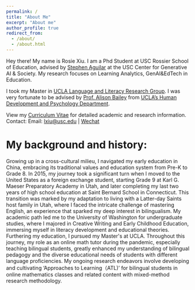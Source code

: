 ```yaml
---
permalink: /
title: "About Me"
excerpt: "About me"
author_profile: true
redirect_from: 
  - /about/
  - /about.html
---
```


Hey there! My name is Rosie Xiu. I am a Phd Student at USC Rossier School of Education, advised by [Stephen Aguilar](https://rossier.usc.edu/faculty-research/directory/stephenaguilar) at the USC Center for Generative AI & Society. My research focuses on Learning Analytics, GenAI&EdTech in Education. 

I took my Master in [UCLA Language and Literacy Research Group](https://langlit.gseis.ucla.edu/). I was very fortunate to be advised by [Prof. Alison Bailey](https://seis.ucla.edu/faculty-and-research/faculty-directory/alison-bailey) from [UCLA’s Human Development and Psychology Department](https://seis.ucla.edu/departments-and-degrees/department-of-education/human-development-and-psychology-division).

View my [Curriculum Vitae](https://docs.google.com/document/d/18wU46aTDOiGAj-UjcnPtay2OQEViQHBT/edit?usp=sharing&ouid=104801285337597032684&rtpof=true&sd=true) for detailed academic and research information.
Contact: Email: lxiu@usc.edu | [Wechat](images/wechat.png) 


My background and history:
======
Growing up in a cross-cultural milieu, I navigated my early education in China, embracing its traditional values and education system from Pre-K to Grade 8. In 2015, my journey took a significant turn when I moved to the United States as a foreign exchange student, starting Grade 9 at Karl G. Maeser Preparatory Academy in Utah, and later completing my last two years of high school education at Saint Bernard School in Connecticut. This transition was marked by my adaptation to living with a Latter-day Saints host family in Utah, where I faced the intricate challenge of mastering English, an experience that sparked my deep interest in bilingualism. My academic path led me to the University of Washington for undergraduate studies, where I majored in Creative Writing and Early Childhood Education, immersing myself in literacy development and educational theories. Furthering my education, I pursued my Master's at UCLA. Throughout this journey, my role as an online math tutor during the pandemic, especially teaching bilingual students, greatly enhanced my understanding of bilingual pedagogy and the diverse educational needs of students with different language proficiencies. My ongoing research endeavors involve developing and cultivating ‘Approaches to Learning（ATL)’ for bilingual students in online mathematics classes and related content with mixed-method research methodology.

